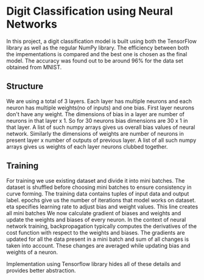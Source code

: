 # Digit Classification using Neural Networks
In this project, a digit classification model is built using both the TensorFlow library as well as the regular NumPy library. The efficiency 
between both the impementations is compared and the best one is chosen as the final model. The accuracy was found out to be around 96% for the
data set obtained from MNIST.

## Structure
We are using a total of 3 layers. Each layer has multiple neurons and each neuron has multiple weights(no of inputs) and one bias. First layer neurons don't have any weight. The dimensions of bias in a layer are number of neurons in that layer x 1. So for 30 neurons bias dimensions are 30 x 1 in that layer. A list of such numpy arrays gives us overall bias values of neural network. Similarly the dimensions of weights are number of neurons in present layer x number of outputs of previous layer.
A list of all such numpy arrays gives us weights of each layer neurons clubbed together.

## Training
For training we use existing dataset and divide it into mini batches. The dataset is shuffled before choosing mini batches to ensure consistency in curve forming. The training data contains tuples of input data and output label. epochs give us the number of iterations that model works on dataset. eta specifies learning rate to adjust bias and weight values.
This line creates all mini batches
We now calculate gradient of biases and weights and update the weights and biases of every neuron. In the context of neural network training, backpropagation typically computes the derivatives of the cost function with respect to the weights and biases. The gradients are updated for all the data present in a mini batch and sum of all changes is taken into account. These changes are averaged while updating bias and weights of a neuron.

Implementation using Tensorflow library hides all of these details and provides better abstraction.
